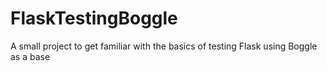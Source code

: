 # FlaskTestingBoggle
A small project to get familiar with the basics of testing Flask using Boggle as a base
